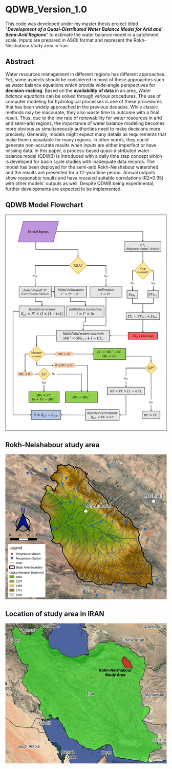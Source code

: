 # QDWB_Version_1.0
This code was developed under my master thesis project titled "***Development of a Quasi-Distributed Water Balance Model for Arid and Semi-Arid Regions***" to estimate the water balance model in a catchment scale. Inputs are prepared in ASCII format and represent the Rokh-Neishabour study area in Iran.

## Abstract
Water resources management in different regions has different approaches. Yet, some aspects should be considered in most of these approaches such as water balance equations which provide wide-angle perspectives for **decision-making**. Based on the **availability of data** in an area, *Water balance equations* can be solved through various procedures. The use of computer modeling for hydrological processes is one of these procedures that has been widely approached in the previous decades. While classic methods may be inaccurate, they also waste time to outcome with a final result. Thus, due to the low rate of renewability for water resources in arid and semi-arid regions, the importance of water balance modeling becomes more obvious as simultaneously authorities need to make decisions more precisely. Generally, models might expect many details as requirements that make them unavailable for many regions. In other words, they could generate non-accurate results when inputs are either imperfect or have missing data. In this paper, a process-based quasi-distributed water balance model (QDWB) is introduced with a daily time step concept which is developed for basin scale studies with inadequate data records. The model has been deployed for the semi-arid Rokh-Neishabour watershed and the results are presented for a 12-year time period. Annual outputs show reasonable results and have revealed suitable correlations (R2=0.95) with other models’ outputs as well. Despite QDWB being experimental, further developments are expected to be implemented.

## QDWB Model Flowchart
![alt text](Flowchart_QDWB.png)

## Rokh-Neishabour study area
![alt text](StudyArea_RokhNeishabour.jpg)

## Location of study area in IRAN
![alt text](StudyArea_Location_IRAN.jpg)
